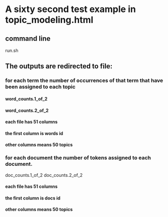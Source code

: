 # A sixty second test example in topic_modeling.html

## command line
run.sh

## The outputs are redirected to file:
### for each term the number of occurrences of that term that have been assigned to each topic 
#### word_counts.1_of_2 
#### word_counts.2_of_2

#### each file has 51 columns
#### the first column is words id
#### other columns means  50 topics

### for each document the number of tokens assigned to each document.
doc_counts.1_of_2 
doc_counts.2_of_2

#### each file has 51 columns
#### the first column is docs id
#### other columns means  50 topics

